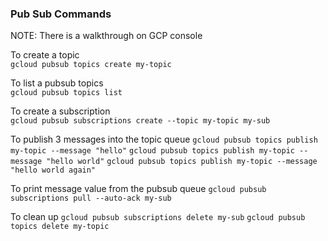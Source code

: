 ### Pub Sub Commands

NOTE: There is a walkthrough on GCP console  

To create a topic  
`gcloud pubsub topics create my-topic`

To list a pubsub topics  
`gcloud pubsub topics list`

To create a subscription  
`gcloud pubsub subscriptions create --topic my-topic my-sub`

To publish 3 messages into the topic queue
`gcloud pubsub topics publish my-topic --message "hello"`
`gcloud pubsub topics publish my-topic --message "hello world"`
`gcloud pubsub topics publish my-topic --message "hello world again"`

To print message value from the pubsub queue
`gcloud pubsub subscriptions pull --auto-ack my-sub`

To clean up
`gcloud pubsub subscriptions delete my-sub`
`gcloud pubsub topics delete my-topic`





